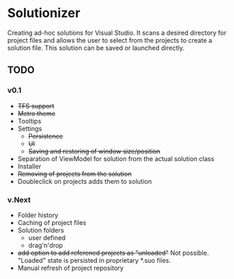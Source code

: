 # Solutionizer

Creating ad-hoc solutions for Visual Studio. It scans a desired directory for project files and allows the user to select from the 
projects to create a solution file. This solution can be saved or launched directly.


## TODO

### v0.1

- <strike>TFS support</strike>
- <strike>Metro theme</strike>
- Tooltips
- Settings
  - <strike>Persistence</strike>
  - <strike>UI</strike>
  - <strike>Saving and restoring of window size/position</strike>
- Separation of ViewModel for solution from the actual solution class
- Installer
- <strike>Removing of projects from the solution</strike>
- Doubleclick on projects adds them to solution

### v.Next

- Folder history
- Caching of project files
- Solution folders
  - user defined
  - drag'n'drop
- <strike>add option to add referened projects as "unloaded"</strike> Not possible. "Loaded" state is persisted in proprietary *.suo files.
- Manual refresh of project repository